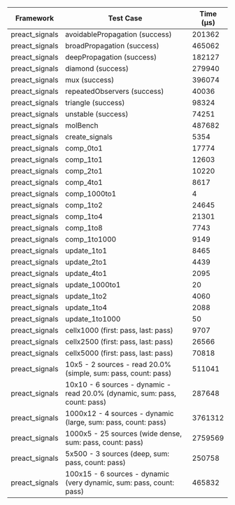 | Framework | Test Case | Time (μs) |
| --- | --- | --- |
| preact_signals | avoidablePropagation (success) | 201362 |
| preact_signals | broadPropagation (success) | 465062 |
| preact_signals | deepPropagation (success) | 182127 |
| preact_signals | diamond (success) | 279940 |
| preact_signals | mux (success) | 396074 |
| preact_signals | repeatedObservers (success) | 40036 |
| preact_signals | triangle (success) | 98324 |
| preact_signals | unstable (success) | 74251 |
| preact_signals | molBench | 487682 |
| preact_signals | create_signals | 5354 |
| preact_signals | comp_0to1 | 17774 |
| preact_signals | comp_1to1 | 12603 |
| preact_signals | comp_2to1 | 10220 |
| preact_signals | comp_4to1 | 8617 |
| preact_signals | comp_1000to1 | 4 |
| preact_signals | comp_1to2 | 24645 |
| preact_signals | comp_1to4 | 21301 |
| preact_signals | comp_1to8 | 7743 |
| preact_signals | comp_1to1000 | 9149 |
| preact_signals | update_1to1 | 8465 |
| preact_signals | update_2to1 | 4439 |
| preact_signals | update_4to1 | 2095 |
| preact_signals | update_1000to1 | 20 |
| preact_signals | update_1to2 | 4060 |
| preact_signals | update_1to4 | 2088 |
| preact_signals | update_1to1000 | 50 |
| preact_signals | cellx1000 (first: pass, last: pass) | 9707 |
| preact_signals | cellx2500 (first: pass, last: pass) | 26566 |
| preact_signals | cellx5000 (first: pass, last: pass) | 70818 |
| preact_signals | 10x5 - 2 sources - read 20.0% (simple, sum: pass, count: pass) | 511041 |
| preact_signals | 10x10 - 6 sources - dynamic - read 20.0% (dynamic, sum: pass, count: pass) | 287648 |
| preact_signals | 1000x12 - 4 sources - dynamic (large, sum: pass, count: pass) | 3761312 |
| preact_signals | 1000x5 - 25 sources (wide dense, sum: pass, count: pass) | 2759569 |
| preact_signals | 5x500 - 3 sources (deep, sum: pass, count: pass) | 250758 |
| preact_signals | 100x15 - 6 sources - dynamic (very dynamic, sum: pass, count: pass) | 465832 |
